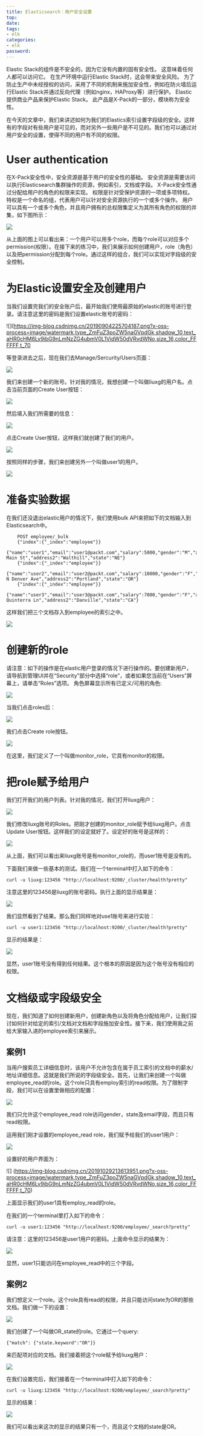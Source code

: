 ```yaml
---
title: Elasticsearch：用户安全设置
top: 
date: 
tags: 
- elk
categories: 
- elk
password: 
---
```

Elastic Stack的组件是不安全的，因为它没有内置的固有安全性。 这意味着任何人都可以访问它。 在生产环境中运行Elastic Stack时，这会带来安全风险。 为了防止生产中未经授权的访问，采用了不同的机制来施加安全性，例如在防火墙后运行Elastic Stack并通过反向代理（例如nginx，HAProxy等）进行保护。 Elastic提供商业产品来保护Elastic Stack。 此产品是X-Pack的一部分，模块称为安全性。

在今天的文章中，我们来讲述如何为我们的Elastics索引设置字段级的安全。这样有的字段对有些用户是可见的，而对另外一些用户是不可见的。我们也可以通过对用户安全的设置，使得不同的用户有不同的权限。

# User authentication

在X-Pack安全性中，安全资源是基于用户的安全性的基础。 安全资源是需要访问以执行Elasticsearch集群操作的资源，例如索引，文档或字段。 X-Pack安全性通过分配给用户的角色的权限来实现。 权限是针对受保护资源的一项或多项特权。 特权是一个命名的组，代表用户可以针对安全资源执行的一个或多个操作。 用户可以具有一个或多个角色，并且用户拥有的总权限集定义为其所有角色的权限的并集，如下图所示：

![](https://img-blog.csdnimg.cn/20191029201921729.png?x-oss-process=image/watermark,type_ZmFuZ3poZW5naGVpdGk,shadow_10,text_aHR0cHM6Ly9ibG9nLmNzZG4ubmV0L1VidW50dVRvdWNo,size_16,color_FFFFFF,t_70)

从上面的图上可以看出来：一个用户可以用多个role，而每个role可以对应多个permission(权限）。在接下来的练习中，我们来展示如何创建用户，role（角色）以及把permission分配到每个role。通过这样的组合，我们可以实现对字段级的安全控制。
 
# 为Elastic设置安全及创建用户

当我们设置完我们的安全账户后，最开始我们使用最原始的elastic的账号进行登录。请注意这里的密码是我们设置elastic账号的密码：

![](https://img-blog.csdnimg.cn/20190904225704187.png?x-oss-process=image/watermark,type_ZmFuZ3poZW5naGVpdGk,shadow_10,text_aHR0cHM6Ly9ibG9nLmNzZG4ubmV0L1VidW50dVRvdWNo,size_16,color_FFFFFF,t_70

等登录进去之后，现在我们去Manage/Sercurity/Users页面：

![](https://img-blog.csdnimg.cn/20191029203231824.png?x-oss-process=image/watermark,type_ZmFuZ3poZW5naGVpdGk,shadow_10,text_aHR0cHM6Ly9ibG9nLmNzZG4ubmV0L1VidW50dVRvdWNo,size_16,color_FFFFFF,t_70)

我们来创建一个新的账号。针对我的情况，我想创建一个叫做liuxg的用户名。点击当前页面的Create User按钮：

![](https://img-blog.csdnimg.cn/20191029203444267.png?x-oss-process=image/watermark,type_ZmFuZ3poZW5naGVpdGk,shadow_10,text_aHR0cHM6Ly9ibG9nLmNzZG4ubmV0L1VidW50dVRvdWNo,size_16,color_FFFFFF,t_70)

然后填入我们所需要的信息：

![](https://img-blog.csdnimg.cn/20191029203635379.png?x-oss-process=image/watermark,type_ZmFuZ3poZW5naGVpdGk,shadow_10,text_aHR0cHM6Ly9ibG9nLmNzZG4ubmV0L1VidW50dVRvdWNo,size_16,color_FFFFFF,t_70)

点击Create User按钮，这样我们就创建了我们的用户。

![](https://img-blog.csdnimg.cn/20191029203851749.png?x-oss-process=image/watermark,type_ZmFuZ3poZW5naGVpdGk,shadow_10,text_aHR0cHM6Ly9ibG9nLmNzZG4ubmV0L1VidW50dVRvdWNo,size_16,color_FFFFFF,t_70)

按照同样的步骤，我们来创建另外一个叫做user1的用户。

![](https://img-blog.csdnimg.cn/20191029210507840.png?x-oss-process=image/watermark,type_ZmFuZ3poZW5naGVpdGk,shadow_10,text_aHR0cHM6Ly9ibG9nLmNzZG4ubmV0L1VidW50dVRvdWNo,size_16,color_FFFFFF,t_70)

<escape><!-- more --></escape>

# 准备实验数据

在我们还没退出elastic用户的情况下，我们使用bulk API来把如下的文档输入到Elasticsearch中。
```
    POST employee/_bulk
    {"index":{"_index":"employee"}}
    {"name":"user1","email":"user1@packt.com","salary":5000,"gender":"M","address1":"312 Main St","address2":"Walthill","state":"NE"}
    {"index":{"_index":"employee"}}
    {"name":"user2","email":"user2@packt.com","salary":10000,"gender":"F","address1":"5658 N Denver Ave","address2":"Portland","state":"OR"}
    {"index":{"_index":"employee"}}
    {"name":"user3","email":"user3@packt.com","salary":7000,"gender":"F","address1":"300 Quinterra Ln","address2":"Danville","state":"CA"}
```
这样我们把三个文档存入到employee的索引之中。

![](https://img-blog.csdnimg.cn/2019102920464746.png?x-oss-process=image/watermark,type_ZmFuZ3poZW5naGVpdGk,shadow_10,text_aHR0cHM6Ly9ibG9nLmNzZG4ubmV0L1VidW50dVRvdWNo,size_16,color_FFFFFF,t_70)

# 创建新的role

请注意：如下的操作是在elastic用户登录的情况下进行操作的。要创建新用户，请导航到管理UI并在“Security”部分中选择“role”，或者如果您当前在“Users”屏幕上，请单击“Roles”选项。 角色屏幕显示所有已定义/可用的角色:

![](https://img-blog.csdnimg.cn/20191029205112878.png?x-oss-process=image/watermark,type_ZmFuZ3poZW5naGVpdGk,shadow_10,text_aHR0cHM6Ly9ibG9nLmNzZG4ubmV0L1VidW50dVRvdWNo,size_16,color_FFFFFF,t_70)

当我们点击roles后：

![](https://img-blog.csdnimg.cn/20191029205247461.png?x-oss-process=image/watermark,type_ZmFuZ3poZW5naGVpdGk,shadow_10,text_aHR0cHM6Ly9ibG9nLmNzZG4ubmV0L1VidW50dVRvdWNo,size_16,color_FFFFFF,t_70)

我们点击Create role按钮。

![](https://img-blog.csdnimg.cn/20191029205851167.png?x-oss-process=image/watermark,type_ZmFuZ3poZW5naGVpdGk,shadow_10,text_aHR0cHM6Ly9ibG9nLmNzZG4ubmV0L1VidW50dVRvdWNo,size_16,color_FFFFFF,t_70)

在这里，我们定义了一个叫做monitor_role，它具有monitor的权限。

# 把role赋予给用户

我们打开我们的用户列表。针对我的情况，我们打开liuxg用户：

![](https://img-blog.csdnimg.cn/20191029210949632.png?x-oss-process=image/watermark,type_ZmFuZ3poZW5naGVpdGk,shadow_10,text_aHR0cHM6Ly9ibG9nLmNzZG4ubmV0L1VidW50dVRvdWNo,size_16,color_FFFFFF,t_70)

我们修改liuxg账号的Roles。把刚才创建的monitor_role赋予给liuxg用户。点击Update User按钮。这样我们的设定就好了。设定好的账号是这样的：

![](https://img-blog.csdnimg.cn/20191029211355958.png?x-oss-process=image/watermark,type_ZmFuZ3poZW5naGVpdGk,shadow_10,text_aHR0cHM6Ly9ibG9nLmNzZG4ubmV0L1VidW50dVRvdWNo,size_16,color_FFFFFF,t_70)

从上面，我们可以看出来liuxg账号是有monitor_role的，而user1账号是没有的。

下面我们来做一些基本的测试。我们在一个terminal中打入如下的命令：
```
curl -u liuxg:123456 "http://localhost:9200/_cluster/health?pretty"
```
注意这里的123456是liuxg的账号密码。执行上面的显示结果是：

![](https://img-blog.csdnimg.cn/20191029211635602.png?x-oss-process=image/watermark,type_ZmFuZ3poZW5naGVpdGk,shadow_10,text_aHR0cHM6Ly9ibG9nLmNzZG4ubmV0L1VidW50dVRvdWNo,size_16,color_FFFFFF,t_70)

我们显然看到了结果。那么我们同样地对use1账号来进行实验：
```
curl -u user1:123456 "http://localhost:9200/_cluster/health?pretty"
```
显示的结果是：

![](https://img-blog.csdnimg.cn/2019102921182037.png?x-oss-process=image/watermark,type_ZmFuZ3poZW5naGVpdGk,shadow_10,text_aHR0cHM6Ly9ibG9nLmNzZG4ubmV0L1VidW50dVRvdWNo,size_16,color_FFFFFF,t_70)

显然，user1账号没有得到任何结果。这个根本的原因是因为这个账号没有相应的权限。

# 文档级或字段级安全

现在，我们知道了如何创建新用户，创建新角色以及将角色分配给用户，让我们探讨如何针对给定的索引/文档对文档和字段施加安全性。接下来，我们使用我之前给大家输入进的employee索引来展示。

## 案例1

当用户搜索员工详细信息时，该用户不允许包含在属于员工索引的文档中的薪水/地址详细信息。这就是我们所说的字段级安全。首先，让我们来创建一个叫做employee_read的role。这个role只具有employ索引的read权限。为了限制字段，我们可以在设置里做相应的配置：

![](https://img-blog.csdnimg.cn/20191029214107211.png?x-oss-process=image/watermark,type_ZmFuZ3poZW5naGVpdGk,shadow_10,text_aHR0cHM6Ly9ibG9nLmNzZG4ubmV0L1VidW50dVRvdWNo,size_16,color_FFFFFF,t_70)

我们只允许这个employee_read role访问gender，state及email字段，而且只有read权限。

运用我们刚才设置的employee_read role，我们赋予给我们的user1用户：

![](https://img-blog.csdnimg.cn/20191029213513584.png?x-oss-process=image/watermark,type_ZmFuZ3poZW5naGVpdGk,shadow_10,text_aHR0cHM6Ly9ibG9nLmNzZG4ubmV0L1VidW50dVRvdWNo,size_16,color_FFFFFF,t_70)

设置好的用户界面为：

![] (https://img-blog.csdnimg.cn/20191029213613951.png?x-oss-process=image/watermark,type_ZmFuZ3poZW5naGVpdGk,shadow_10,text_aHR0cHM6Ly9ibG9nLmNzZG4ubmV0L1VidW50dVRvdWNo,size_16,color_FFFFFF,t_70)

上面显示我们的user1具有employ_read的role。

在我们的一个terminal里打入如下的命令：
```
curl -u user1:123456 "http://localhost:9200/employee/_search?pretty"
```
请注意：这里的123456是user1用户的密码。上面命令显示的结果为：

![](https://img-blog.csdnimg.cn/20191029214204836.png?x-oss-process=image/watermark,type_ZmFuZ3poZW5naGVpdGk,shadow_10,text_aHR0cHM6Ly9ibG9nLmNzZG4ubmV0L1VidW50dVRvdWNo,size_16,color_FFFFFF,t_70)

显然，user1只能访问在employee_read中的三个字段。

## 案例2

我们想定义一个role。这个role具有read的权限，并且只能访问state为OR的那些文档。我们做一下的设置：

![](https://img-blog.csdnimg.cn/20191029215306635.png?x-oss-process=image/watermark,type_ZmFuZ3poZW5naGVpdGk,shadow_10,text_aHR0cHM6Ly9ibG9nLmNzZG4ubmV0L1VidW50dVRvdWNo,size_16,color_FFFFFF,t_70)

我们创建了一个叫做OR_state的role。它通过一个query:
```
{"match": {"state.keyword":"OR"}}
```
来匹配项对应的文档。我们接着把这个role赋予给liuxg用户：

![](https://img-blog.csdnimg.cn/20191029215538433.png?x-oss-process=image/watermark,type_ZmFuZ3poZW5naGVpdGk,shadow_10,text_aHR0cHM6Ly9ibG9nLmNzZG4ubmV0L1VidW50dVRvdWNo,size_16,color_FFFFFF,t_70)

在我们设置完后，我们接着在一个terminal中打入如下的命令：
```
curl -u liuxg:123456 "http://localhost:9200/employee/_search?pretty"
```
显示的结果：

![](https://img-blog.csdnimg.cn/20191029215722709.png?x-oss-process=image/watermark,type_ZmFuZ3poZW5naGVpdGk,shadow_10,text_aHR0cHM6Ly9ibG9nLmNzZG4ubmV0L1VidW50dVRvdWNo,size_16,color_FFFFFF,t_70)

我们可以看出来这次的显示的结果只有一个，而且这个文档的state是OR。

